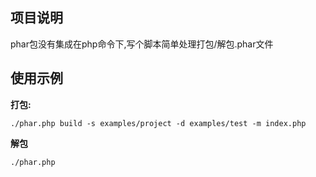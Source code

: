 ## 项目说明
phar包没有集成在php命令下,写个脚本简单处理打包/解包.phar文件

## 使用示例
**打包:**
```
./phar.php build -s examples/project -d examples/test -m index.php

```
**解包**
```
./phar.php 
```